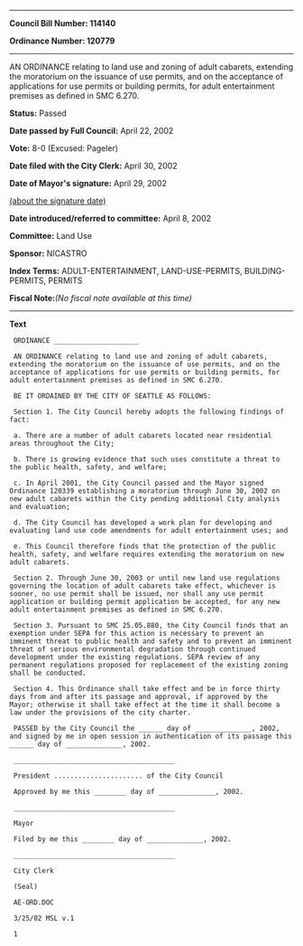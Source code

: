 

********

**Council Bill Number: 114140**
   
**Ordinance Number: 120779**
********

 AN ORDINANCE relating to land use and zoning of adult cabarets, extending the moratorium on the issuance of use permits, and on the acceptance of applications for use permits or building permits, for adult entertainment premises as defined in SMC 6.270.

**Status:** Passed
   
**Date passed by Full Council:** April 22, 2002
   
**Vote:** 8-0 (Excused: Pageler)
   
**Date filed with the City Clerk:** April 30, 2002
   
**Date of Mayor's signature:** April 29, 2002
   
[(about the signature date)](/~public/approvaldate.htm)
   
   
   
**Date introduced/referred to committee:** April 8, 2002
   
**Committee:** Land Use
   
**Sponsor:** NICASTRO
   
   
**Index Terms:** ADULT-ENTERTAINMENT, LAND-USE-PERMITS, BUILDING-PERMITS, PERMITS

**Fiscal Note:**_(No fiscal note available at this time)_

********

**Text**
   
```
 ORDINANCE _____________________

 AN ORDINANCE relating to land use and zoning of adult cabarets, extending the moratorium on the issuance of use permits, and on the acceptance of applications for use permits or building permits, for adult entertainment premises as defined in SMC 6.270.

 BE IT ORDAINED BY THE CITY OF SEATTLE AS FOLLOWS:

 Section 1. The City Council hereby adopts the following findings of fact:

 a. There are a number of adult cabarets located near residential areas throughout the City;

 b. There is growing evidence that such uses constitute a threat to the public health, safety, and welfare;

 c. In April 2001, the City Council passed and the Mayor signed Ordinance 120339 establishing a moratorium through June 30, 2002 on new adult cabarets within the City pending additional City analysis and evaluation;

 d. The City Council has developed a work plan for developing and evaluating land use code amendments for adult entertainment uses; and

 e. This Council therefore finds that the protection of the public health, safety, and welfare requires extending the moratorium on new adult cabarets.

 Section 2. Through June 30, 2003 or until new land use regulations governing the location of adult cabarets take effect, whichever is sooner, no use permit shall be issued, nor shall any use permit application or building permit application be accepted, for any new adult entertainment premises as defined in SMC 6.270.

 Section 3. Pursuant to SMC 25.05.880, the City Council finds that an exemption under SEPA for this action is necessary to prevent an imminent threat to public health and safety and to prevent an imminent threat of serious environmental degradation through continued development under the existing regulations. SEPA review of any permanent regulations proposed for replacement of the existing zoning shall be conducted.

 Section 4. This Ordinance shall take effect and be in force thirty days from and after its passage and approval, if approved by the Mayor; otherwise it shall take effect at the time it shall become a law under the provisions of the city charter.

 PASSED by the City Council the ______ day of ______________, 2002, and signed by me in open session in authentication of its passage this ______ day of ______________, 2002.

 ________________________________________

 President ...................... of the City Council

 Approved by me this ________ day of ______________, 2002.

 ________________________________________

 Mayor

 Filed by me this ________ day of ______________, 2002.

 ________________________________________

 City Clerk

 (Seal)

 AE-ORD.DOC

 3/25/02 MSL v.1

 1

```
